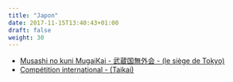 ```yaml
---
title: "Japon"
date: 2017-11-15T13:40:43+01:00
draft: false
weight: 30
---
```

 
* [Musashi no kuni MugaiKai - 武蔵国無外会 - (le siège de Tokyo) ](/siege-de-tokyo)
* [Compétition international - (Taikai)](/taikai)
